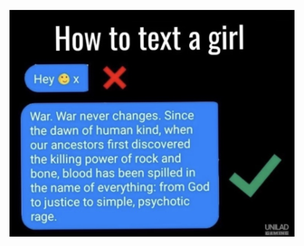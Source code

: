 ![texting](https://raw.githubusercontent.com/muneer78/muneer78.github.io/master/images/texting.jpg)



